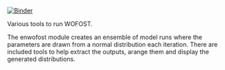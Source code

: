[![Binder](https://mybinder.org/badge_logo.svg)](https://mybinder.org/v2/gh/Assimila/wofost_tools/master?filepath=Bebber_et_al_rust_risk.ipynb)


Various tools to run WOFOST.

The enwofost module creates an ensemble of model runs where the parameters are drawn from a normal distribution each iteration. There are included tools to help extract the outputs, arange them and display the generated distributions. 

